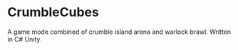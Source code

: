# CrumbleCubes
A game mode combined of crumble island arena and warlock brawl.  Written in C# Unity.

